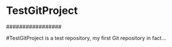 # TestGitProject
#################

#TestGitProject is a test repository, my first Git repository in fact...
